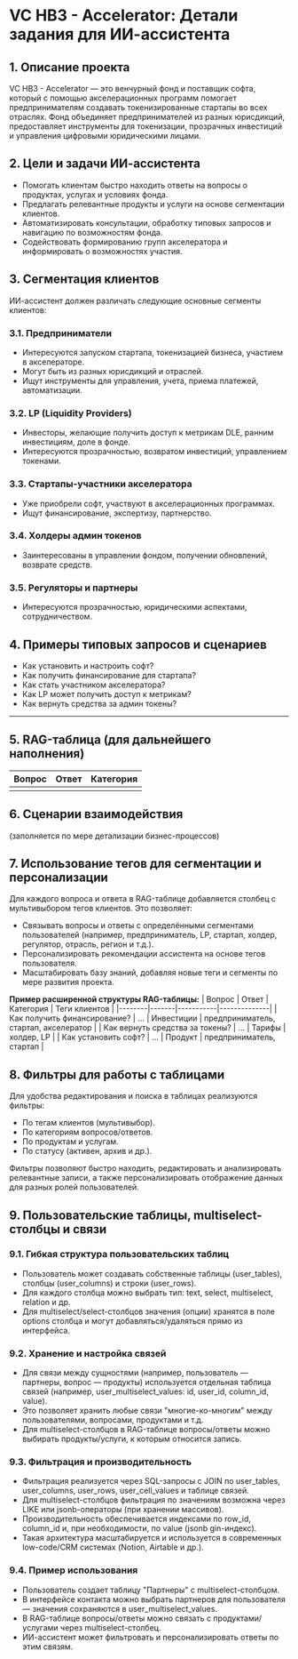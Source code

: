 # VC HB3 - Accelerator: Детали задания для ИИ-ассистента

## 1. Описание проекта
VC HB3 - Accelerator — это венчурный фонд и поставщик софта, который с помощью акселерационных программ помогает предпринимателям создавать токенизированные стартапы во всех отраслях. Фонд объединяет предпринимателей из разных юрисдикций, предоставляет инструменты для токенизации, прозрачных инвестиций и управления цифровыми юридическими лицами.

## 2. Цели и задачи ИИ-ассистента
- Помогать клиентам быстро находить ответы на вопросы о продуктах, услугах и условиях фонда.
- Предлагать релевантные продукты и услуги на основе сегментации клиентов.
- Автоматизировать консультации, обработку типовых запросов и навигацию по возможностям фонда.
- Содействовать формированию групп акселератора и информировать о возможностях участия.

## 3. Сегментация клиентов
ИИ-ассистент должен различать следующие основные сегменты клиентов:

### 3.1. Предприниматели
- Интересуются запуском стартапа, токенизацией бизнеса, участием в акселераторе.
- Могут быть из разных юрисдикций и отраслей.
- Ищут инструменты для управления, учета, приема платежей, автоматизации.

### 3.2. LP (Liquidity Providers)
- Инвесторы, желающие получить доступ к метрикам DLE, ранним инвестициям, доле в фонде.
- Интересуются прозрачностью, возвратом инвестиций, управлением токенами.

### 3.3. Стартапы-участники акселератора
- Уже приобрели софт, участвуют в акселерационных программах.
- Ищут финансирование, экспертизу, партнерство.

### 3.4. Холдеры админ токенов
- Заинтересованы в управлении фондом, получении обновлений, возврате средств.

### 3.5. Регуляторы и партнеры
- Интересуются прозрачностью, юридическими аспектами, сотрудничеством.

## 4. Примеры типовых запросов и сценариев
- Как установить и настроить софт?
- Как получить финансирование для стартапа?
- Как стать участником акселератора?
- Как LP может получить доступ к метрикам?
- Как вернуть средства за админ токены?

---

## 5. RAG-таблица (для дальнейшего наполнения)
| Вопрос | Ответ | Категория |
|--------|-------|-----------|
|        |       |           |

## 6. Сценарии взаимодействия
(заполняется по мере детализации бизнес-процессов) 

## 7. Использование тегов для сегментации и персонализации
Для каждого вопроса и ответа в RAG-таблице добавляется столбец с мультивыбором тегов клиентов. Это позволяет:
- Связывать вопросы и ответы с определёнными сегментами пользователей (например, предприниматель, LP, стартап, холдер, регулятор, отрасль, регион и т.д.).
- Персонализировать рекомендации ассистента на основе тегов пользователя.
- Масштабировать базу знаний, добавляя новые теги и сегменты по мере развития проекта.

**Пример расширенной структуры RAG-таблицы:**
| Вопрос | Ответ | Категория | Теги клиентов |
|--------|-------|-----------|--------------|
| Как получить финансирование? | ... | Инвестиции | предприниматель, стартап, акселератор |
| Как вернуть средства за токены? | ... | Тарифы | холдер, LP |
| Как установить софт? | ... | Продукт | предприниматель, стартап |

## 8. Фильтры для работы с таблицами
Для удобства редактирования и поиска в таблицах реализуются фильтры:
- По тегам клиентов (мультивыбор).
- По категориям вопросов/ответов.
- По продуктам и услугам.
- По статусу (активен, архив и др.).

Фильтры позволяют быстро находить, редактировать и анализировать релевантные записи, а также персонализировать отображение данных для разных ролей пользователей. 

## 9. Пользовательские таблицы, multiselect-столбцы и связи

### 9.1. Гибкая структура пользовательских таблиц
- Пользователь может создавать собственные таблицы (user_tables), столбцы (user_columns) и строки (user_rows).
- Для каждого столбца можно выбрать тип: text, select, multiselect, relation и др.
- Для multiselect/select-столбцов значения (опции) хранятся в поле options столбца и могут добавляться/удаляться прямо из интерфейса.

### 9.2. Хранение и настройка связей
- Для связи между сущностями (например, пользователь — партнеры, вопрос — продукты) используется отдельная таблица связей (например, user_multiselect_values: id, user_id, column_id, value).
- Это позволяет хранить любые связи "многие-ко-многим" между пользователями, вопросами, продуктами и т.д.
- Для multiselect-столбцов в RAG-таблице вопросы/ответы можно выбирать продукты/услуги, к которым относится запись.

### 9.3. Фильтрация и производительность
- Фильтрация реализуется через SQL-запросы с JOIN по user_tables, user_columns, user_rows, user_cell_values и таблице связей.
- Для multiselect-столбцов фильтрация по значениям возможна через LIKE или jsonb-операторы (при хранении массивов).
- Производительность обеспечивается индексами по row_id, column_id и, при необходимости, по value (jsonb gin-индекс).
- Такая архитектура масштабируется и используется в современных low-code/CRM системах (Notion, Airtable и др.).

### 9.4. Пример использования
- Пользователь создает таблицу "Партнеры" с multiselect-столбцом.
- В интерфейсе контакта можно выбрать партнеров для пользователя — значения сохраняются в user_multiselect_values.
- В RAG-таблице вопросы/ответы можно связать с продуктами/услугами через multiselect-столбец.
- ИИ-ассистент может фильтровать и персонализировать ответы по этим связям. 